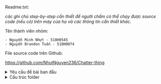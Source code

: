 ﻿Readme.txt:

*các ghi chú step-by-step cần thiết để người chấm có thể chạy được source code (nếu có) trên máy của họ và các thông tin cần thiết khác.*

Tên thành viên nhóm: 

	- Nguyễn Minh Nhựt - 518H0545
	- Nguyễn Brandon Tuấn - 518H0074 

File source code trên Github: 

https://github.com/NhutNguyen236/Chatter-thing

<details>
<summary>Yêu cầu đề bài ban đầu</summary>

Các em thực hiện theo yêu cầu sau:

- Tải tập tin đính kèm và giải nén ra để xem cấu trúc nội dung cần nộp và điều chỉnh lại cho phù hợp với bài làm và các thông tin khác của nhóm mình. Trong đó có tập tin phieu tu danh gia.docx, các em tự đánh giá điểm phần bài làm của nhóm theo mẫu đã cung cấp sẵn.
- Nếu source code viết bằng NodeJS thì xóa thư mục node_modules trước khi nộp.
- Cử duy nhất một thành viên đại diện để nộp bài tập.

Lưu ý:

- Deadline hết ngày 09/05/2021.
- Đọc thật kỹ các phần Yêu cầu đầu ra, Cách nộp bài, và Các ghi chú khác trong Danh sách bài tập tiểu luận trước khi nộp bài.
- Nộp sai format sẽ bị trừ điểm, bài nộp trễ sẽ không được chấm (0 điểm).
- Nếu còn thắc mắc thì các em nhắn tin vào nhóm Zalo để các nhóm khác cùng được giải đáp.	

</details>

<details>
<summary>Cấu trúc folder</summary>




</details>

